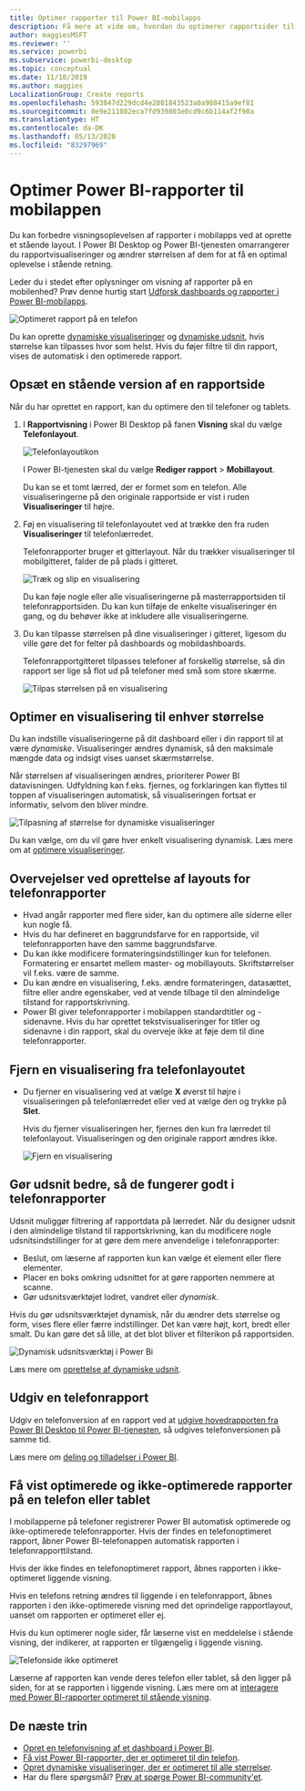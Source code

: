 ```yaml
---
title: Optimer rapporter til Power BI-mobilapps
description: Få mere at vide om, hvordan du optimerer rapportsider til Power BI-mobilapps ved at oprette en stående version af rapporten specifikt til telefoner og tablets.
author: maggiesMSFT
ms.reviewer: ''
ms.service: powerbi
ms.subservice: powerbi-desktop
ms.topic: conceptual
ms.date: 11/18/2019
ms.author: maggies
LocalizationGroup: Create reports
ms.openlocfilehash: 593847d229dcd4e2081843523a0a988415a9ef81
ms.sourcegitcommit: 0e9e211082eca7fd939803e0cd9c6b114af2f90a
ms.translationtype: HT
ms.contentlocale: da-DK
ms.lasthandoff: 05/13/2020
ms.locfileid: "83297969"
---
```

# <a name="optimize-power-bi-reports-for-the-mobile-app"></a>Optimer Power BI-rapporter til mobilappen
Du kan forbedre visningsoplevelsen af rapporter i mobilapps ved at oprette et stående layout. I Power BI Desktop og Power BI-tjenesten omarrangerer du rapportvisualiseringer og ændrer størrelsen af dem for at få en optimal oplevelse i stående retning.  

Leder du i stedet efter oplysninger om visning af rapporter på en mobilenhed? Prøv denne hurtig start [Udforsk dashboards og rapporter i Power BI-mobilapps](../consumer/mobile/mobile-apps-quickstart-view-dashboard-report.md).

![Optimeret rapport på en telefon](media/desktop-create-phone-report/desktop-create-phone-report-1.png)

Du kan oprette [dynamiske visualiseringer](#optimize-a-visual-for-any-size) og [dynamiske udsnit](#enhance-slicers-to-work-well-in-phone-reports), hvis størrelse kan tilpasses hvor som helst. Hvis du føjer filtre til din rapport, vises de automatisk i den optimerede rapport.

## <a name="lay-out-a-portrait-version-of-a-report-page"></a>Opsæt en stående version af en rapportside

Når du har oprettet en rapport, kan du optimere den til telefoner og tablets.

1. I **Rapportvisning** i Power BI Desktop på fanen **Visning** skal du vælge **Telefonlayout**.  
   
    ![Telefonlayoutikon](media/desktop-create-phone-report/desktop-create-phone-report-3.png)
   
    I Power BI-tjenesten skal du vælge **Rediger rapport** > **Mobillayout**.

    Du kan se et tomt lærred, der er formet som en telefon. Alle visualiseringerne på den originale rapportside er vist i ruden **Visualiseringer** til højre.

1. Føj en visualisering til telefonlayoutet ved at trække den fra ruden **Visualiseringer** til telefonlærredet.
   
    Telefonrapporter bruger et gitterlayout. Når du trækker visualiseringer til mobilgitteret, falder de på plads i gitteret.
   
    ![Træk og slip en visualisering](media/desktop-create-phone-report/desktop-create-phone-report-4.gif)
   
    Du kan føje nogle eller alle visualiseringerne på masterrapportsiden til telefonrapportsiden. Du kan kun tilføje de enkelte visualiseringer én gang, og du behøver ikke at inkludere alle visualiseringerne.

1. Du kan tilpasse størrelsen på dine visualiseringer i gitteret, ligesom du ville gøre det for felter på dashboards og mobildashboards.
   
   Telefonrapportgitteret tilpasses telefoner af forskellig størrelse, så din rapport ser lige så flot ud på telefoner med små som store skærme.
   
   ![Tilpas størrelsen på en visualisering](media/desktop-create-phone-report/desktop-create-phone-report-5.gif)

## <a name="optimize-a-visual-for-any-size"></a>Optimer en visualisering til enhver størrelse
Du kan indstille visualiseringerne på dit dashboard eller i din rapport til at være *dynamiske*. Visualiseringer ændres dynamisk, så den maksimale mængde data og indsigt vises uanset skærmstørrelse. 

Når størrelsen af visualiseringen ændres, prioriterer Power BI datavisningen. Udfyldning kan f.eks. fjernes, og forklaringen kan flyttes til toppen af visualiseringen automatisk, så visualiseringen fortsat er informativ, selvom den bliver mindre.

![Tilpasning af størrelse for dynamiske visualiseringer](media/desktop-create-phone-report/desktop-create-phone-report-6.gif)

Du kan vælge, om du vil gøre hver enkelt visualisering dynamisk. Læs mere om at [optimere visualiseringer](../visuals/desktop-create-responsive-visuals.md).

## <a name="considerations-when-creating-phone-report-layouts"></a>Overvejelser ved oprettelse af layouts for telefonrapporter
* Hvad angår rapporter med flere sider, kan du optimere alle siderne eller kun nogle få. 
* Hvis du har defineret en baggrundsfarve for en rapportside, vil telefonrapporten have den samme baggrundsfarve.
* Du kan ikke modificere formateringsindstillinger kun for telefonen. Formatering er ensartet mellem master- og mobillayouts. Skriftstørrelser vil f.eks. være de samme.
* Du kan ændre en visualisering, f.eks. ændre formateringen, datasættet, filtre eller andre egenskaber, ved at vende tilbage til den almindelige tilstand for rapportskrivning.
* Power BI giver telefonrapporter i mobilappen standardtitler og -sidenavne. Hvis du har oprettet tekstvisualiseringer for titler og sidenavne i din rapport, skal du overveje ikke at føje dem til dine telefonrapporter.     

## <a name="remove-a-visual-from-the-phone-layout"></a>Fjern en visualisering fra telefonlayoutet
* Du fjerner en visualisering ved at vælge **X** øverst til højre i visualiseringen på telefonlærredet eller ved at vælge den og trykke på **Slet**.
  
   Hvis du fjerner visualiseringen her, fjernes den kun fra lærredet til telefonlayout. Visualiseringen og den originale rapport ændres ikke.
  
   ![Fjern en visualisering](media/desktop-create-phone-report/desktop-create-phone-report-7.gif)

## <a name="enhance-slicers-to-work-well-in-phone-reports"></a>Gør udsnit bedre, så de fungerer godt i telefonrapporter
Udsnit muliggør filtrering af rapportdata på lærredet. Når du designer udsnit i den almindelige tilstand til rapportskrivning, kan du modificere nogle udsnitsindstillinger for at gøre dem mere anvendelige i telefonrapporter:

* Beslut, om læserne af rapporten kun kan vælge ét element eller flere elementer.
* Placer en boks omkring udsnittet for at gøre rapporten nemmere at scanne.
* Gør udsnitsværktøjet lodret, vandret eller *dynamisk*. 

Hvis du gør udsnitsværktøjet dynamisk, når du ændrer dets størrelse og form, vises flere eller færre indstillinger. Det kan være højt, kort, bredt eller smalt. Du kan gøre det så lille, at det blot bliver et filterikon på rapportsiden. 

![Dynamisk udsnitsværktøj i Power Bi](media/desktop-create-phone-report/desktop-create-phone-report-8.png)

Læs mere om [oprettelse af dynamiske udsnit](power-bi-slicer-filter-responsive.md).

## <a name="publish-a-phone-report"></a>Udgiv en telefonrapport
Udgiv en telefonversion af en rapport ved at [udgive hovedrapporten fra Power BI Desktop til Power BI-tjenesten](desktop-upload-desktop-files.md), så udgives telefonversionen på samme tid.
  
Læs mere om [deling og tilladelser i Power BI](../collaborate-share/service-how-to-collaborate-distribute-dashboards-reports.md).

## <a name="view-optimized-and-unoptimized-reports-on-a-phone-or-tablet"></a>Få vist optimerede og ikke-optimerede rapporter på en telefon eller tablet
I mobilapperne på telefoner registrerer Power BI automatisk optimerede og ikke-optimerede telefonrapporter. Hvis der findes en telefonoptimeret rapport, åbner Power BI-telefonappen automatisk rapporten i telefonrapporttilstand.

Hvis der ikke findes en telefonoptimeret rapport, åbnes rapporten i ikke-optimeret liggende visning.  

Hvis en telefons retning ændres til liggende i en telefonrapport, åbnes rapporten i den ikke-optimerede visning med det oprindelige rapportlayout, uanset om rapporten er optimeret eller ej.

Hvis du kun optimerer nogle sider, får læserne vist en meddelelse i stående visning, der indikerer, at rapporten er tilgængelig i liggende visning.

![Telefonside ikke optimeret](media/desktop-create-phone-report/desktop-create-phone-report-9.png)

Læserne af rapporten kan vende deres telefon eller tablet, så den ligger på siden, for at se rapporten i liggende visning. Læs mere om at [interagere med Power BI-rapporter optimeret til stående visning](../consumer/mobile/mobile-apps-view-phone-report.md).

## <a name="next-steps"></a>De næste trin
* [Opret en telefonvisning af et dashboard i Power BI](service-create-dashboard-mobile-phone-view.md).
* [Få vist Power BI-rapporter, der er optimeret til din telefon](../consumer/mobile/mobile-apps-view-phone-report.md).
* [Opret dynamiske visualiseringer, der er optimeret til alle størrelser](../visuals/desktop-create-responsive-visuals.md).
* Har du flere spørgsmål? [Prøv at spørge Power BI-community'et](https://community.powerbi.com/).
